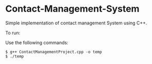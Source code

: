 # Contact-Management-System
Simple implementation of contact management System using C++.

To run:

Use the following commands:

    $ g++ ContactManagementProject.cpp -o temp
    $ ./temp
